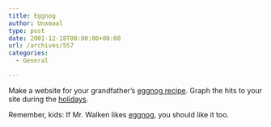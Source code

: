 ```yaml
---
title: Eggnog
author: Unxmaal
type: post
date: 2001-12-18T00:00:00+00:00
url: /archives/557
categories:
  - General

---
```

Make a website for your grandfather&#8217;s [eggnog recipe][1]. Graph the hits to your site during the [holidays][2]. 

Remember, kids: If Mr. Walken likes [eggnog][3], you should like it too.

 [1]: http://256.com/gray/recipes/eggnog/
 [2]: http://256.com/gray/recipes/eggnog/eggnog_2000.png
 [3]: http://unxmaal.com/images/eggnog.jpg